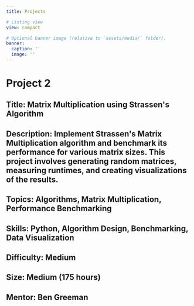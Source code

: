 ```yaml
---
title: Projects

# Listing view
view: compact

# Optional banner image (relative to `assets/media/` folder).
banner:
  caption: ''
  image: ''
---
```

# Project 2
## Title: Matrix Multiplication using Strassen's Algorithm
## Description: Implement Strassen's Matrix Multiplication algorithm and benchmark its performance for various matrix sizes. This project involves generating random matrices, measuring runtimes, and creating visualizations of the results.
## Topics: Algorithms, Matrix Multiplication, Performance Benchmarking
## Skills: Python, Algorithm Design, Benchmarking, Data Visualization
## Difficulty: Medium
## Size: Medium (175 hours)
## Mentor: Ben Greeman
